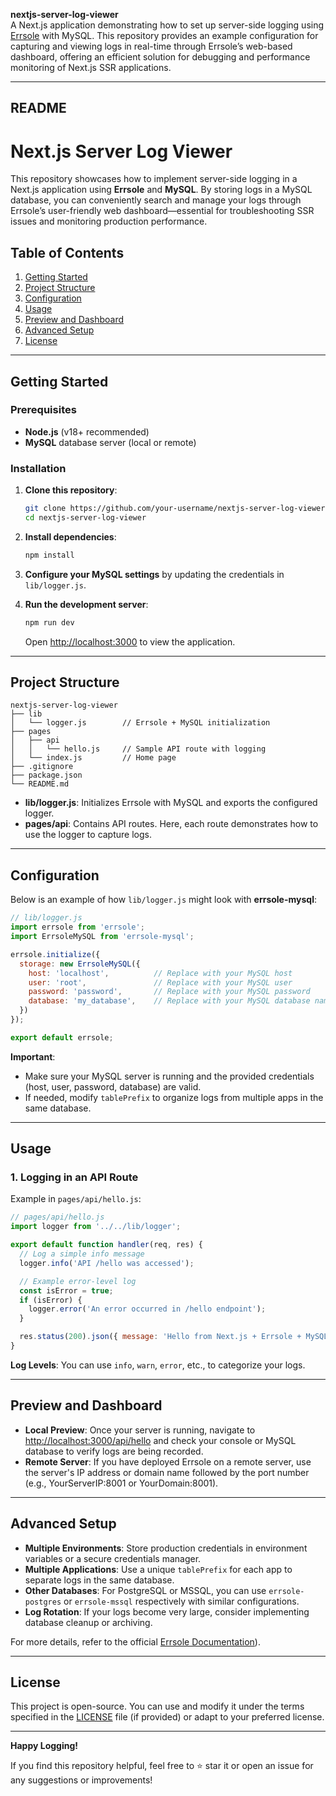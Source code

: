 **nextjs-server-log-viewer**  
A Next.js application demonstrating how to set up server-side logging using [Errsole](https://github.com/errsole/errsole.js) with MySQL. This repository provides an example configuration for capturing and viewing logs in real-time through Errsole’s web-based dashboard, offering an efficient solution for debugging and performance monitoring of Next.js SSR applications.

---

## README

# Next.js Server Log Viewer

This repository showcases how to implement server-side logging in a Next.js application using **Errsole** and **MySQL**. By storing logs in a MySQL database, you can conveniently search and manage your logs through Errsole’s user-friendly web dashboard—essential for troubleshooting SSR issues and monitoring production performance.

## Table of Contents

1. [Getting Started](#getting-started)  
2. [Project Structure](#project-structure)  
3. [Configuration](#configuration)  
4. [Usage](#usage)  
5. [Preview and Dashboard](#preview-and-dashboard)  
6. [Advanced Setup](#advanced-setup)  
7. [License](#license)

---

## Getting Started

### Prerequisites

- **Node.js** (v18+ recommended)  
- **MySQL** database server (local or remote)  

### Installation

1. **Clone this repository**:
   ```bash
   git clone https://github.com/your-username/nextjs-server-log-viewer.git
   cd nextjs-server-log-viewer
   ```

2. **Install dependencies**:
   ```bash
   npm install
   ```

3. **Configure your MySQL settings** by updating the credentials in `lib/logger.js`.

4. **Run the development server**:
   ```bash
   npm run dev
   ```
   Open [http://localhost:3000](http://localhost:3000) to view the application.

---

## Project Structure

```
nextjs-server-log-viewer
├── lib
│   └── logger.js        // Errsole + MySQL initialization
├── pages
│   ├── api
│   │   └── hello.js     // Sample API route with logging
│   └── index.js         // Home page
├── .gitignore
├── package.json
└── README.md
```

- **lib/logger.js**: Initializes Errsole with MySQL and exports the configured logger.  
- **pages/api**: Contains API routes. Here, each route demonstrates how to use the logger to capture logs.

---

## Configuration

Below is an example of how `lib/logger.js` might look with **errsole-mysql**:

```js
// lib/logger.js
import errsole from 'errsole';
import ErrsoleMySQL from 'errsole-mysql';

errsole.initialize({
  storage: new ErrsoleMySQL({
    host: 'localhost',          // Replace with your MySQL host
    user: 'root',               // Replace with your MySQL user
    password: 'password',       // Replace with your MySQL password
    database: 'my_database',    // Replace with your MySQL database name
  })
});

export default errsole;
```

**Important**:  
- Make sure your MySQL server is running and the provided credentials (host, user, password, database) are valid.  
- If needed, modify `tablePrefix` to organize logs from multiple apps in the same database.

---

## Usage

### 1. Logging in an API Route

Example in `pages/api/hello.js`:

```js
// pages/api/hello.js
import logger from '../../lib/logger';

export default function handler(req, res) {
  // Log a simple info message
  logger.info('API /hello was accessed');

  // Example error-level log
  const isError = true;
  if (isError) {
    logger.error('An error occurred in /hello endpoint');
  }

  res.status(200).json({ message: 'Hello from Next.js + Errsole + MySQL!' });
}
```

**Log Levels**: You can use `info`, `warn`, `error`, etc., to categorize your logs.  

---

## Preview and Dashboard

- **Local Preview**: Once your server is running, navigate to [http://localhost:3000/api/hello](http://localhost:3000/api/hello) and check your console or MySQL database to verify logs are being recorded.
- **Remote Server**: If you have deployed Errsole on a remote server, use the server's IP address or domain name followed by the port number (e.g., YourServerIP:8001 or YourDomain:8001).
---

## Advanced Setup

- **Multiple Environments**: Store production credentials in environment variables or a secure credentials manager.  
- **Multiple Applications**: Use a unique `tablePrefix` for each app to separate logs in the same database.  
- **Other Databases**: For PostgreSQL or MSSQL, you can use `errsole-postgres` or `errsole-mssql` respectively with similar configurations.  
- **Log Rotation**: If your logs become very large, consider implementing database cleanup or archiving.

For more details, refer to the official [Errsole Documentation](https://github.com/errsole/errsole.js)).

---

## License

This project is open-source. You can use and modify it under the terms specified in the [LICENSE](LICENSE) file (if provided) or adapt to your preferred license.

---

**Happy Logging!**  

If you find this repository helpful, feel free to ⭐ star it or open an issue for any suggestions or improvements!
